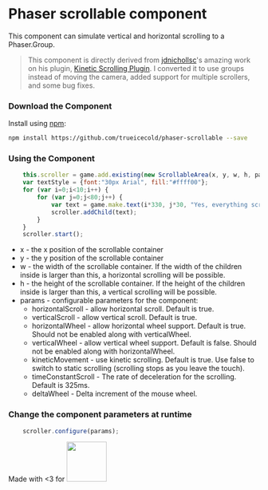 # Phaser scrollable component

This component can simulate vertical and horizontal scrolling to a Phaser.Group.

> This component is directly derived from [jdnichollsc](https://github.com/jdnichollsc)'s amazing work on his plugin, [Kinetic Scrolling Plugin](https://github.com/jdnichollsc/Phaser-Kinetic-Scrolling-Plugin). I converted it to use groups instead of moving the camera, added support for multiple scrollers, and some bug fixes.


### Download the Component

Install using [npm](https://www.npmjs.com/):

```bash
npm install https://github.com/trueicecold/phaser-scrollable --save
```

### Using the Component

```javascript
	this.scroller = game.add.existing(new ScrollableArea(x, y, w, h, params));
    var textStyle = {font:"30px Arial", fill:"#ffff00"};
	for (var i=0;i<10;i++) {
		for (var j=0;j<80;j++) {
			var text = game.make.text(i*330, j*30, "Yes, everything scrolls", textStyle);
			scroller.addChild(text);
		}
	}
	scroller.start();
```

* x - the x position of the scrollable container
* y - the y position of the scrollable container
* w - the width of the scrollable container. If the width of the children inside is larger than this, a horizontal scrolling will be possible.
* h - the height of the scrollable container. If the height of the children inside is larger than this, a vertical scrolling will be possible.
* params - configurable parameters for the component:
	* horizontalScroll - allow horizontal scroll. Default is true.
	* verticalScroll - allow vertical scroll. Default is true.
	* horizontalWheel - allow horizontal wheel support. Default is true. Should not be enabled along with verticalWheel.
	* verticalWheel - allow vertical wheel support. Default is false. Should not be enabled along with horizontalWheel.
	* kineticMovement - use kinetic scrolling. Default is true. Use false to switch to static scrolling (scrolling stops as you leave the touch).
	* timeConstantScroll - The rate of deceleration for the scrolling. Default is 325ms.
	* deltaWheel - Delta increment of the mouse wheel.

### Change the component parameters at runtime

```javascript
	scroller.configure(params);
```

Made with <3 for <img src="https://phaser.io/images/logo/logo-download.png" width="80" height="80"/>